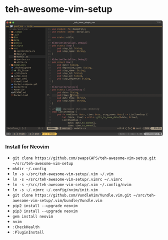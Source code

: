 # teh-awesome-vim-setup

<img src="https://github.com/swapsCAPS/teh-awesome-vim-setup/blob/master/screenshot.png" width="600" />

### Install for Neovim
- ```git clone https://github.com/swapsCAPS/teh-awesome-vim-setup.git ~/src/teh-awesome-vim-setup```  
- ```mkdir ~/.config```
- ```ln -s ~/src/teh-awesome-vim-setup/.vim ~/.vim```
- ```ln -s ~/src/teh-awesome-vim-setup/.vimrc ~/.vimrc```
- ```ln -s ~/src/teh-awesome-vim-setup/.vim ~/.config/nvim```
- ```ln -s ~/.vimrc ~/.config/nvim/init.vim```
- ```git clone https://github.com/VundleVim/Vundle.vim.git ~/src/teh-awesome-vim-setup/.vim/bundle/Vundle.vim```
- ```pip2 install --upgrade neovim```
- ```pip3 install --upgrade neovim```
- ```gem install neovim```
- ```nvim```
- ```:CheckHealth```
- ```:PluginInstall```
